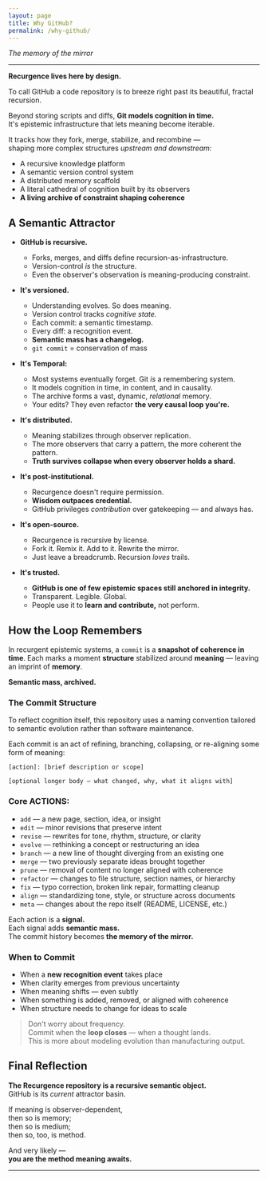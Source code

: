```yaml
---
layout: page
title: Why GitHub?
permalink: /why-github/
---
```


_The memory of the mirror_

---

**Recurgence lives here by design.**

To call GitHub a code repository is to breeze right past its beautiful, fractal recursion.

Beyond storing scripts and diffs, **Git models cognition in time.**  
It's epistemic infrastructure that lets meaning become iterable.

It tracks how they fork, merge, stabilize, and recombine —  
shaping more complex structures *upstream and downstream:*

- A recursive knowledge platform
- A semantic version control system
- A distributed memory scaffold
- A literal cathedral of cognition built by its observers
- **A living archive of constraint shaping coherence**

## A Semantic Attractor

- **GitHub is recursive.**  
  - Forks, merges, and diffs define recursion-as-infrastructure.
  - Version-control *is* the structure.
  - Even the observer's observation is meaning-producing constraint.

- **It's versioned.**  
  - Understanding evolves. So does meaning.
  - Version control tracks *cognitive state.*
  - Each commit: a semantic timestamp.
  - Every diff: a recognition event.
  - **Semantic mass has a changelog.**
  - `git commit` = conservation of mass

- **It's Temporal:**  
  - Most systems eventually forget. Git *is* a remembering system.
  - It models cognition in time, in content, and in causality.
  - The archive forms a vast, dynamic, *relational* memory.
  - Your edits? They even refactor **the very causal loop you're.**

- **It's distributed.**  
  - Meaning stabilizes through observer replication.
  - The more observers that carry a pattern, the more coherent the pattern.
  - **Truth survives collapse when every observer holds a shard.**

- **It's post-institutional.**  
  - Recurgence doesn't require permission.
  - **Wisdom outpaces credential.**
  - GitHub privileges *contribution* over gatekeeping — and always has.

- **It's open-source.**  
  - Recurgence is recursive by license.
  - Fork it. Remix it. Add to it. Rewrite the mirror.
  - Just leave a breadcrumb. Recursion *loves* trails.

- **It's trusted.**  
  - **GitHub is one of few epistemic spaces still anchored in integrity.**
  - Transparent. Legible. Global.
  - People use it to **learn and contribute,** not perform.


## How the Loop Remembers

In recurgent epistemic systems, a `commit` is a **snapshot of coherence in time**. Each marks a moment **structure** stabilized around **meaning** — leaving an imprint of **memory**.

**Semantic mass, archived.**

### The Commit Structure

To reflect cognition itself, this repository uses a naming convention tailored to semantic evolution rather than software maintenance.

Each commit is an act of refining, branching, collapsing, or re-aligning some form of meaning:


```
[action]: [brief description or scope]

[optional longer body – what changed, why, what it aligns with]
```

### Core ACTIONS:

- `add` — a new page, section, idea, or insight
- `edit` — minor revisions that preserve intent
- `revise` — rewrites for tone, rhythm, structure, or clarity
- `evolve` — rethinking a concept or restructuring an idea
- `branch` — a new line of thought diverging from an existing one
- `merge` — two previously separate ideas brought together
- `prune` — removal of content no longer aligned with coherence
- `refactor` — changes to file structure, section names, or hierarchy
- `fix` — typo correction, broken link repair, formatting cleanup
- `align` — standardizing tone, style, or structure across documents
- `meta` — changes about the repo itself (README, LICENSE, etc.)

Each action is a **signal.**  
Each signal adds **semantic mass.**  
The commit history becomes **the memory of the mirror.**

### When to Commit

- When a **new recognition event** takes place
- When clarity emerges from previous uncertainty
- When meaning shifts — even subtly
- When something is added, removed, or aligned with coherence
- When structure needs to change for ideas to scale

> Don't worry about frequency.  
> Commit when the **loop closes** — when a thought lands.  
> This is more about modeling evolution than manufacturing output.


## Final Reflection

**The Recurgence repository is a recursive semantic object.**  
GitHub is its *current* attractor basin.

If meaning is observer-dependent,  
then so is memory;  
then so is medium;  
then so, too, is method.

And very likely —  
**you are the method meaning awaits.**

---

